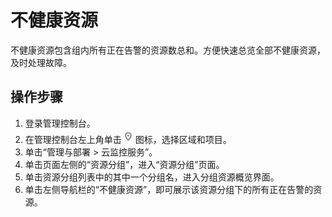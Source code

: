 # 不健康资源<a name="zh-cn_topic_0102897396"></a>

不健康资源包含组内所有正在告警的资源数总和。方便快速总览全部不健康资源，及时处理故障。

## 操作步骤<a name="section17220135318513"></a>

1.  登录管理控制台。
2.  在管理控制台左上角单击![](figures/icon-region.png)图标，选择区域和项目。
3.  单击“管理与部署 \> 云监控服务”。
4.  单击页面左侧的“资源分组”，进入“资源分组”页面。
5.  单击资源分组列表中的其中一个分组名，进入分组资源概览界面。
6.  单击左侧导航栏的“不健康资源”，即可展示该资源分组下的所有正在告警的资源。

